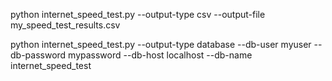 python internet_speed_test.py --output-type csv --output-file my_speed_test_results.csv

python internet_speed_test.py --output-type database --db-user myuser --db-password mypassword --db-host localhost --db-name internet_speed_test

